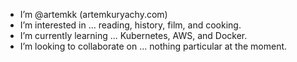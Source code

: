 - I’m @artemkk (artemkuryachy.com)
- I’m interested in ... reading, history, film, and cooking. 
- I’m currently learning ... Kubernetes, AWS, and Docker. 
- I’m looking to collaborate on ... nothing particular at the moment.

<!---
artemkk/artemkk is a ✨ special ✨ repository because its `README.md` (this file) appears on your GitHub profile.
You can click the Preview link to take a look at your changes.
--->
